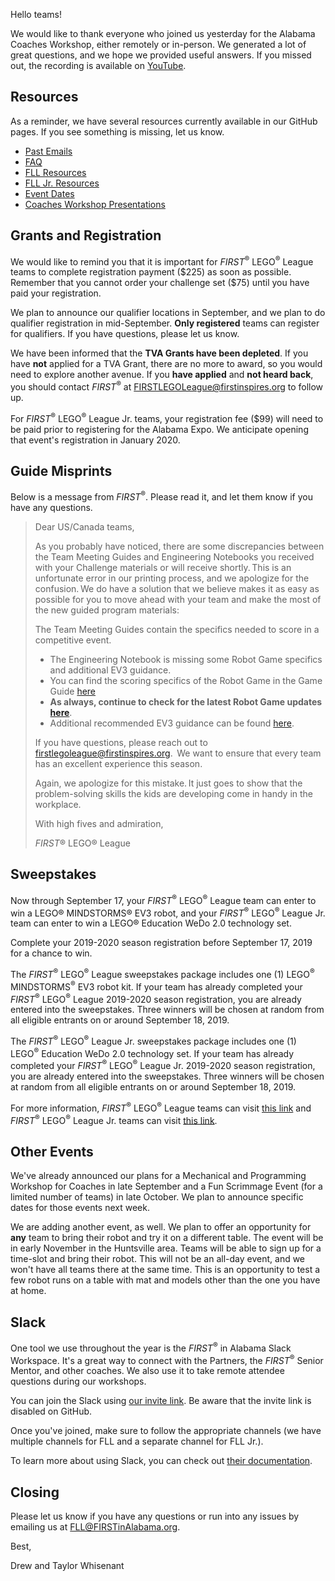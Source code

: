 Hello teams!

We would like to thank everyone who joined us yesterday for the Alabama Coaches Workshop, either remotely or in-person. We generated a lot of great questions, and we hope we provided useful answers. If you missed out, the recording is available on [YouTube](https://www.youtube.com/watch?v=TZPiB6aUo4A).

## Resources

As a reminder, we have several resources currently available in our GitHub pages. If you see something is missing, let us know.
- [Past Emails](https://github.com/drewwhis/alabama-first-lego-league/tree/master/2019-2020/email-blasts)
- [FAQ](https://github.com/drewwhis/alabama-first-lego-league/wiki/Frequently-Asked-Questions)
- [FLL Resources](https://github.com/drewwhis/alabama-first-lego-league/tree/master/2019-2020/fll)
- [FLL Jr. Resources](https://github.com/drewwhis/alabama-first-lego-league/tree/master/2019-2020/flljr)
- [Event Dates](https://github.com/drewwhis/alabama-first-lego-league/blob/master/2019-2020/event-dates.md)
- [Coaches Workshop Presentations](https://github.com/drewwhis/alabama-first-lego-league/tree/master/2019-2020/coaches-workshop)


## Grants and Registration

We would like to remind you that it is important for *FIRST*<sup>&reg;</sup> LEGO<sup>&reg;</sup> League teams to complete registration payment (\$225) as soon as possible. Remember that you cannot order your challenge set (\$75) until you have paid your registration.

We plan to announce our qualifier locations in September, and we plan to do qualifier registration in mid-September. **Only registered** teams can register for qualifiers. If you have questions, please let us know.

We have been informed that the **TVA Grants have been depleted**. If you have **not** applied for a TVA Grant, there are no more to award, so you would need to explore another avenue. If you **have applied** and **not heard back**, you should contact *FIRST*<sup>&reg;</sup> at FIRSTLEGOLeague@firstinspires.org to follow up.

For *FIRST*<sup>&reg;</sup> LEGO<sup>&reg;</sup> League Jr. teams, your registration fee (\$99) will need to be paid prior to registering for the Alabama Expo. We anticipate opening that event's registration in January 2020.


## Guide Misprints

Below is a message from *FIRST*<sup>&reg;</sup>. Please read it, and let them know if you have any questions.

> Dear US/Canada teams, 
>
> As you probably have noticed, there are some discrepancies between the Team Meeting Guides and Engineering Notebooks you received with your Challenge materials or will receive shortly. This is an unfortunate error in our printing process, and we apologize for the confusion. We do have a solution that we believe makes it as easy as possible for you to move ahead with your team and make the most of the new guided program materials:   
>
> The Team Meeting Guides contain the specifics needed to score in a competitive event. 
> - The Engineering Notebook is missing some Robot Game specifics and additional EV3 guidance.   
> - You can find the scoring specifics of the Robot Game in the Game Guide [here](https://firstinspiresst01.blob.core.windows.net/fll/2020/city-shaper-game-guide-pdf.pdf) 
> - **As always, continue to check for the latest Robot Game updates [here](https://firstinspiresst01.blob.core.windows.net/fll/2020/city-shaper-challenge-updates.pdf)**.
> - Additional recommended EV3 guidance can be found [here](http://firstinspiresst01.blob.core.windows.net/fll/2020/fll-ev3-overview.pdf). 
> 
> If you have questions, please reach out to firstlegoleague@firstinspires.org.  We want to ensure that every team has an excellent experience this season. 
>
> Again, we apologize for this mistake. It just goes to show that the problem-solving skills the kids are developing come in handy in the workplace. 
>
> With high fives and admiration, 
>
> *FIRST*® LEGO® League  


## Sweepstakes

Now through September 17, your *FIRST*<sup>&reg;</sup> LEGO<sup>&reg;</sup> League team can enter to win a LEGO® MINDSTORMS® EV3 robot, and your *FIRST*<sup>&reg;</sup> LEGO<sup>&reg;</sup> League Jr. team can enter to win a LEGO® Education WeDo 2.0 technology set.

Complete your 2019-2020 season registration before September 17, 2019 for a chance to win.

The *FIRST*<sup>&reg;</sup> LEGO<sup>&reg;</sup> League sweepstakes package includes one (1) LEGO<sup>&reg;</sup> MINDSTORMS<sup>&reg;</sup> EV3 robot kit. If your team has already completed your *FIRST*<sup>&reg;</sup> LEGO<sup>&reg;</sup> League 2019-2020 season registration, you are already entered into the sweepstakes. Three winners will be chosen at random from all eligible entrants on or around September 18, 2019.

The *FIRST*<sup>&reg;</sup> LEGO<sup>&reg;</sup> League Jr. sweepstakes package includes one (1) LEGO<sup>&reg;</sup> Education WeDo 2.0 technology set. If your team has already completed your *FIRST*<sup>&reg;</sup> LEGO<sup>&reg;</sup> League Jr. 2019-2020 season registration, you are already entered into the sweepstakes. Three winners will be chosen at random from all eligible entrants on or around September 18, 2019.

For more information, *FIRST*<sup>&reg;</sup> LEGO<sup>&reg;</sup> League teams can visit [this link](https://info.firstinspires.org/firstlegoleague-2019-sweepstakes) and *FIRST*<sup>&reg;</sup> LEGO<sup>&reg;</sup> League Jr. teams can visit [this link](https://info.firstinspires.org/firstlegoleaguejr-2019-sweepstakes).


## Other Events

We've already announced our plans for a Mechanical and Programming Workshop for Coaches in late September and a Fun Scrimmage Event (for a limited number of teams) in late October. We plan to announce specific dates for those events next week.

We are adding another event, as well. We plan to offer an opportunity for **any** team to bring their robot and try it on a different table. The event will be in early November in the Huntsville area. Teams will be able to sign up for a time-slot and bring their robot. This will not be an all-day event, and we won't have all teams there at the same time. This is an opportunity to test a few robot runs on a table with mat and models other than the one you have at home.


## Slack

One tool we use throughout the year is the *FIRST*<sup>&reg;</sup> in Alabama Slack Workspace. It's a great way to connect with the Partners, the *FIRST*<sup>&reg;</sup> Senior Mentor, and other coaches. We also use it to take remote attendee questions during our workshops.

You can join the Slack using [our invite link](). Be aware that the invite link is disabled on GitHub.

Once you've joined, make sure to follow the appropriate channels (we have multiple channels for FLL and a separate channel for FLL Jr.). 

To learn more about using Slack, you can check out [their documentation](https://get.slack.help/hc/en-us/categories/360000049043).


## Closing

Please let us know if you have any questions or run into any issues by emailing us at FLL@FIRSTinAlabama.org.

Best,

Drew and Taylor Whisenant